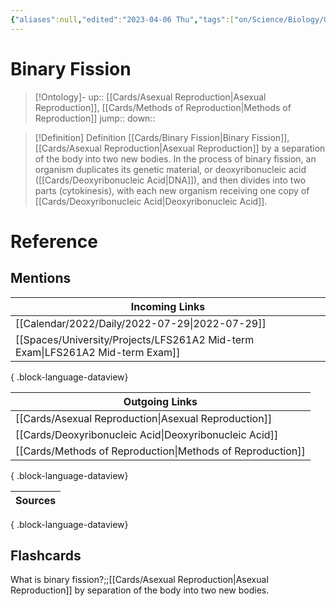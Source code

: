 ```yaml
---
{"aliases":null,"edited":"2023-04-06 Thu","tags":["on/Science/Biology/Genetics","Uni/LFS261","flashcards/LFS261"],"date created":"2023-01-21 Sat","dg-publish":true,"permalink":"/cards/binary-fission/","dgPassFrontmatter":true}
---
```


# Binary Fission

> [!Ontology]-
> up:: [[Cards/Asexual Reproduction\|Asexual Reproduction]], [[Cards/Methods of Reproduction\|Methods of Reproduction]]
> jump::
> down:: 

> [!Definition] Definition
> [[Cards/Binary Fission\|Binary Fission]], [[Cards/Asexual Reproduction\|Asexual Reproduction]] by a separation of the body into two new bodies. In the process of binary fission, an organism duplicates its genetic material, or deoxyribonucleic acid ([[Cards/Deoxyribonucleic Acid\|DNA]]), and then divides into two parts (cytokinesis), with each new organism receiving one copy of [[Cards/Deoxyribonucleic Acid\|Deoxyribonucleic Acid]].

# Reference

## Mentions

| Incoming Links                                                                   |
| -------------------------------------------------------------------------------- |
| [[Calendar/2022/Daily/2022-07-29\|2022-07-29]]                                |
| [[Spaces/University/Projects/LFS261A2 Mid-term Exam\|LFS261A2 Mid-term Exam]] |

{ .block-language-dataview}

| Outgoing Links                                                |
| ------------------------------------------------------------- |
| [[Cards/Asexual Reproduction\|Asexual Reproduction]]       |
| [[Cards/Deoxyribonucleic Acid\|Deoxyribonucleic Acid]]     |
| [[Cards/Methods of Reproduction\|Methods of Reproduction]] |

{ .block-language-dataview}

| Sources |
| ------- |

{ .block-language-dataview}

## Flashcards

What is binary fission?;;[[Cards/Asexual Reproduction\|Asexual Reproduction]] by separation of the body into two new bodies.
<!--SR:!2024-06-01,17,250-->